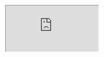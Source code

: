<!-- <iframe class="fullsize" src="https://scratchmoar.netlify.app/editor.html#795458074"></iframe> -->
<iframe class="fullsize" src="https://scratchmoar.netlify.app/editor.html"></iframe>